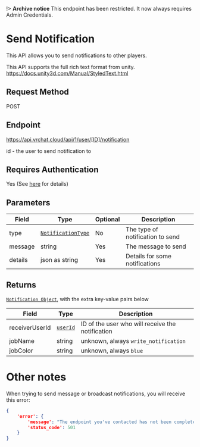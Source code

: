 !> **Archive notice** This endpoint has been restricted. It now always requires Admin Credentials.

# Send Notification

This API allows you to send notifications to other players.

This API supports the full rich text format from unity.
https://docs.unity3d.com/Manual/StyledText.html

## Request Method
POST

## Endpoint
https://api.vrchat.cloud/api/1/user/[ID]/notification

id - the user to send notification to

## Requires Authentication
Yes (See [here](/GettingStarted/QuickStart?id=authorization) for details)

## Parameters

Field | Type | Optional | Description
------|------|----------|------------
type | [`NotificationType`](/Objects/Notification.md#notification) | No | The type of notification to send
message | string | Yes | The message to send
details | json as string | Yes | Details for some notifications

## Returns

[`Notification Object`](/Objects/Notification.md#notification-object), with the extra key-value pairs below

Field | Type | Description
------|------|------------
receiverUserId | [`userId`](/Objects/User.md#user-object) | ID of the user who will receive the notification
jobName | string | unknown, always `write_notification`
jobColor | string | unknown, always `blue`

# Other notes

When trying to send message or broadcast notifications, you will receive this error:

```json
{
    'error': {
        'message': "The endpoint you've contacted has not been completed, yet.",
        'status_code': 501
    }
}
```
